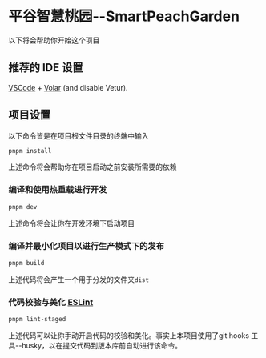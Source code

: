 # 平谷智慧桃园--SmartPeachGarden

以下将会帮助你开始这个项目

## 推荐的 IDE 设置

[VSCode](https://code.visualstudio.com/) + [Volar](https://marketplace.visualstudio.com/items?itemName=Vue.volar) (and disable Vetur).

## 项目设置
以下命令皆是在项目根文件目录的终端中输入

```sh
pnpm install
```
上述命令将会帮助你在项目启动之前安装所需要的依赖

### 编译和使用热重载进行开发

```sh
pnpm dev
```
上述命令将会让你在开发环境下启动项目

### 编译并最小化项目以进行生产模式下的发布

```sh
pnpm build
```
上述代码将会产生一个用于分发的文件夹`dist`

### 代码校验与美化 [ESLint](https://eslint.org/)

```sh
pnpm lint-staged
```
上述代码可以让你手动开启代码的校验和美化。事实上本项目使用了git hooks 工具--husky，以在提交代码到版本库前自动进行该命令。

